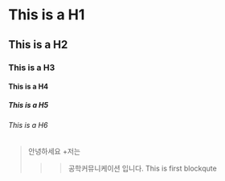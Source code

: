# This is a H1
## This is a H2
### This is a H3
#### This is a H4
##### This is a H5
###### This is a H6


> 안녕하세요
> +저는
>>> 공학커뮤니케이션 입니다.
>>> This is first blockqute
